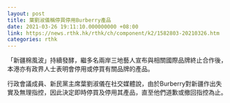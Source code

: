```yaml
---
layout: post
title: 葉劉淑儀稱停買停用Burberry產品
date: 2021-03-26 19:11:10.000000000 +08:00
link: https://news.rthk.hk/rthk/ch/component/k2/1582803-20210326.htm
categories: rthk
---
```


「新疆棉風波」持續發酵，繼多名兩岸三地藝人宣布與相關國際品牌終止合作後，本港亦有政界人士表明會停用或停買有關品牌的產品。

行政會議成員、新民黨主席葉劉淑儀在社交媒體說，由於Burberry對新疆作出失實及無理指控，因此決定即時停買及停用其產品，直至他們道歉或撤回指控為止。
